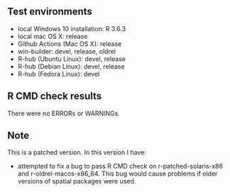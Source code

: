 ## Test environments
* local Windows 10 installation: R 3.6.3
* local mac OS X: release
* Github Actions (Mac OS X): release
* win-builder: devel, release, oldrel
* R-hub (Ubuntu Linux): devel, release
* R-hub (Debian Linux): devel, release
* R-hub (Fedora Linux): devel

## R CMD check results

There were no ERRORs or WARNINGs. 
  
## Note
This is a patched version. In this version I have:

* attempted to fix a bug to pass R CMD check on r-patched-solaris-x86 and r-oldrel-macos-x86_64. This bug would cause problems if older versions of spatial packages were used.


  
